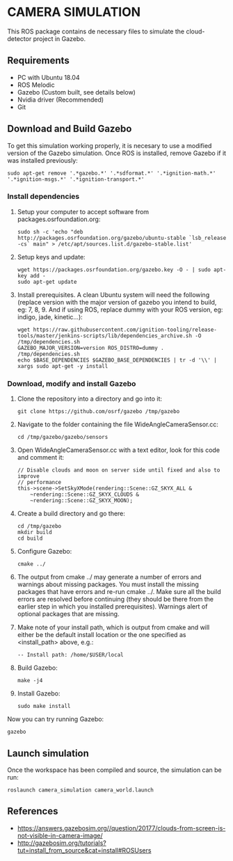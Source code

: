 # CAMERA SIMULATION
This ROS package contains de necessary files to simulate the cloud-detector project in Gazebo.

## Requirements
- PC with Ubuntu 18.04
- ROS Melodic
- Gazebo (Custom built, see details below)
- Nvidia driver (Recommended)
- Git

## Download and Build Gazebo
To get this simulation working properly, it is necesary to use a modified version of the Gazebo simulation. Once ROS is installed, remove Gazebo if it was installed previously:

```
sudo apt-get remove '.*gazebo.*' '.*sdformat.*' '.*ignition-math.*' '.*ignition-msgs.*' '.*ignition-transport.*' 
```
### Install dependencies

1. Setup your computer to accept software from packages.osrfoundation.org:
    ```
    sudo sh -c 'echo "deb http://packages.osrfoundation.org/gazebo/ubuntu-stable `lsb_release -cs` main" > /etc/apt/sources.list.d/gazebo-stable.list'
    ```
2. Setup keys and update:
    ```
    wget https://packages.osrfoundation.org/gazebo.key -O - | sudo apt-key add -
    sudo apt-get update
    ```
3. Install prerequisites. A clean Ubuntu system will need the following (replace version with the major version of gazebo you intend to build, eg: 7, 8, 9. And if using ROS, replace dummy with your ROS version, eg: indigo, jade, kinetic...):
    ```
    wget https://raw.githubusercontent.com/ignition-tooling/release-tools/master/jenkins-scripts/lib/dependencies_archive.sh -O /tmp/dependencies.sh
    GAZEBO_MAJOR_VERSION=version ROS_DISTRO=dummy . /tmp/dependencies.sh
    echo $BASE_DEPENDENCIES $GAZEBO_BASE_DEPENDENCIES | tr -d '\\' | xargs sudo apt-get -y install
    ```
### Download, modify and install Gazebo

1. Clone the repository into a directory and go into it:
   
    ```
    git clone https://github.com/osrf/gazebo /tmp/gazebo
    ```

2. Navigate to the folder containing the file WideAngleCameraSensor.cc:
   
    ```
    cd /tmp/gazebo/gazebo/sensors
    ```

3. Open WideAngleCameraSensor.cc with a text editor, look for this code and comment it:
   
    ```
    // Disable clouds and moon on server side until fixed and also to improve
    // performance
    this->scene->SetSkyXMode(rendering::Scene::GZ_SKYX_ALL &
        ~rendering::Scene::GZ_SKYX_CLOUDS &
        ~rendering::Scene::GZ_SKYX_MOON);
    ```
4. Create a build directory and go there:
   
    ```
    cd /tmp/gazebo
    mkdir build
    cd build
    ```

5. Configure Gazebo:
    ```
    cmake ../
    ```

6. The output from cmake ../ may generate a number of errors and warnings about missing packages. You must install the missing packages that have errors and re-run cmake ../. Make sure all the build errors are resolved before continuing (they should be there from the earlier step in which you installed prerequisites). Warnings alert of optional packages that are missing.
   
7. Make note of your install path, which is output from cmake and will either be the default install location or the one specified as <install_path> above, e.g.:
    ```
    -- Install path: /home/$USER/local
    ```

8. Build Gazebo:

    ```
    make -j4
    ```

9. Install Gazebo:
    
    ```
    sudo make install
    ```

Now you can try running Gazebo:

```
gazebo
```

## Launch simulation
Once the workspace has been compiled and source, the simulation can be run:

```
roslaunch camera_simulation camera_world.launch
```

## References
- <https://answers.gazebosim.org//question/20177/clouds-from-screen-is-not-visible-in-camera-image/>
- <http://gazebosim.org/tutorials?tut=install_from_source&cat=install#ROSUsers>